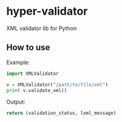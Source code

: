 # hyper-validator
XML validator lib for Python

## How to use
Example:
```python
import XMLValidator

v = XMLValidator("/path/to/file/xml")
print v.validate_xml()
```
Output:
```python
return (validation_status, lxml_message)
```
